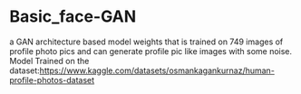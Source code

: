 # Basic_face-GAN
a GAN architecture based model weights that is trained on 749 images of profile photo pics and can generate profile pic like images with some noise.
Model Trained on the dataset:https://www.kaggle.com/datasets/osmankagankurnaz/human-profile-photos-dataset
